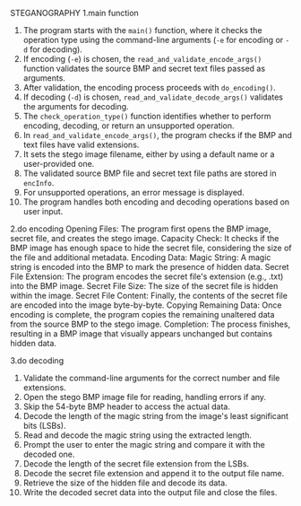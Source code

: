 STEGANOGRAPHY
1.main function 
  1. The program starts with the `main()` function, where it checks the operation type using the command-line arguments (`-e` for encoding or `-d` for decoding).  
  2. If encoding (`-e`) is chosen, the `read_and_validate_encode_args()` function validates the source BMP and secret text files passed as arguments.  
  3. After validation, the encoding process proceeds with `do_encoding()`.  
  4. If decoding (`-d`) is chosen, `read_and_validate_decode_args()` validates the arguments for decoding.  
  5. The `check_operation_type()` function identifies whether to perform encoding, decoding, or return an unsupported operation.  
  6. In `read_and_validate_encode_args()`, the program checks if the BMP and text files have valid extensions.  
  7. It sets the stego image filename, either by using a default name or a user-provided one.  
  8. The validated source BMP file and secret text file paths are stored in `encInfo`.  
  9. For unsupported operations, an error message is displayed.  
  10. The program handles both encoding and decoding operations based on user input.

2.do encoding
Opening Files: The program first opens the BMP image, secret file, and creates the stego image.
Capacity Check: It checks if the BMP image has enough space to hide the secret file, considering the size of the file and additional metadata.
Encoding Data:
Magic String: A magic string is encoded into the BMP to mark the presence of hidden data.
Secret File Extension: The program encodes the secret file's extension (e.g., .txt) into the BMP image.
Secret File Size: The size of the secret file is hidden within the image.
Secret File Content: Finally, the contents of the secret file are encoded into the image byte-by-byte.
Copying Remaining Data: Once encoding is complete, the program copies the remaining unaltered data from the source BMP to the stego image.
Completion: The process finishes, resulting in a BMP image that visually appears unchanged but contains hidden data.

3.do decoding  
  1. Validate the command-line arguments for the correct number and file extensions.  
  2. Open the stego BMP image file for reading, handling errors if any.  
  3. Skip the 54-byte BMP header to access the actual data.  
  4. Decode the length of the magic string from the image's least significant bits (LSBs).  
  5. Read and decode the magic string using the extracted length.  
  6. Prompt the user to enter the magic string and compare it with the decoded one.  
  7. Decode the length of the secret file extension from the LSBs.  
  8. Decode the secret file extension and append it to the output file name.  
  9. Retrieve the size of the hidden file and decode its data.  
  10. Write the decoded secret data into the output file and close the files.  
